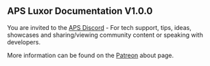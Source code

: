 ## APS Luxor Documentation V1.0.0

You are invited to the [APS Discord](https://discord.com/invite/ErZcKaQ) - For tech support, tips, ideas, showcases and sharing/viewing community content or speaking with developers.

More information can be found on the [Patreon](https://www.patreon.com/prepstudio) about page.

